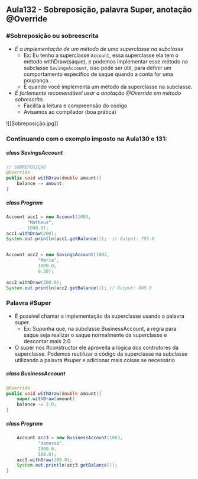 ## Aula132 - Sobreposição, palavra Super, anotação @Override

### #Sobreposição ou sobreescrita
- *É a implementação de um método de uma superclasse na subclasse*
	- Ex: Eu tenho a superclasse `Account`, essa superclasse ela tem o método withDraw(saque), e podemos implementar esse método na subclasse `SavingsAccount`, isso pode ser útil, para definir um comportamento específico de saque quando a conta for uma poupança.
	- É quando você implementa um método da superclasse na subclasse.
- *É fortemente recomendável usar a anotação @Override em método sobrescrito.*
	- Facilita a leitura e compreensão do código
	- Avisamos ao compilador (boa prática)

![[Sobreposição.jpg]]
### Continuando com o exemplo imposto na Aula130 e 131:
##### class SavingsAccount
```java
// SOBREPOSIÇÃO  
@Override  
public void withDraw(double amount){  
    balance -= amount;  
}
```

##### class Program
```java
Account acc1 = new Account(1003,  
        "Matheus",  
        1000.0);  
acc1.withDraw(200);  
System.out.println(acc1.getBalance());  // Output: 795.0


Account acc2 = new SavingsAccount(1002,  
            "Maria",  
            1000.0,  
            0.20);  
  
acc2.withDraw(200.0);  
System.out.println(acc2.getBalance()); // Output: 800.0
```

### Palavra #Super 
- É possível chamar a implementação da superclasse usando a palavra super.
	- Ex: Suponha que, na subclasse BusinessAccount, a regra para saque seja realizar o saque normalmente da superclasse e descontar mais 2.0
- O super nos #constructor ele aproveita a lógica dos contrutores da superclasse.
Podemos reutilizar o código da superclasse na subclasse utilizando a palavra #super e adicionar mais coisas se necessário 
##### class BusinessAccount
```java
@Override
public void withDraw(double amount){
	super.withDraw(amount)
	balance -= 2.0;
}
```

##### class Program
```java
    Account acc3 = new BusinessAccount(1003,  
            "Vanessa",  
            1000.0,  
            500.0);  
    acc3.withDraw(200.0);  
    System.out.println(acc3.getBalance());  
}
```

